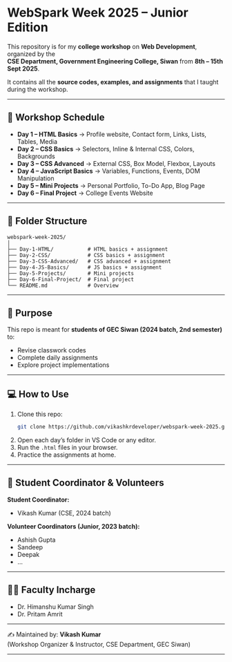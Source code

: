 # WebSpark Week 2025 – Junior Edition

This repository is for my **college workshop** on **Web Development**, organized by the  
**CSE Department, Government Engineering College, Siwan** from **8th – 15th Sept 2025**.

It contains all the **source codes, examples, and assignments** that I taught during the workshop.

---

## 📅 Workshop Schedule

- **Day 1 – HTML Basics** → Profile website, Contact form, Links, Lists, Tables, Media
- **Day 2 – CSS Basics** → Selectors, Inline & Internal CSS, Colors, Backgrounds
- **Day 3 – CSS Advanced** → External CSS, Box Model, Flexbox, Layouts
- **Day 4 – JavaScript Basics** → Variables, Functions, Events, DOM Manipulation
- **Day 5 – Mini Projects** → Personal Portfolio, To-Do App, Blog Page
- **Day 6 – Final Project** → College Events Website

---

## 📂 Folder Structure

```
webspark-week-2025/
│
├── Day-1-HTML/           # HTML basics + assignment
├── Day-2-CSS/            # CSS basics + assignment
├── Day-3-CSS-Advanced/   # CSS advanced + assignment
├── Day-4-JS-Basics/      # JS basics + assignment
├── Day-5-Projects/       # Mini projects
├── Day-6-Final-Project/  # Final project
└── README.md             # Overview
```

---

## 🎯 Purpose

This repo is meant for **students of GEC Siwan (2024 batch, 2nd semester)** to:

- Revise classwork codes
- Complete daily assignments
- Explore project implementations

---

## 💻 How to Use

1. Clone this repo:
   ```bash
   git clone https://github.com/vikashkrdeveloper/webspark-week-2025.git
   ```
2. Open each day’s folder in VS Code or any editor.
3. Run the `.html` files in your browser.
4. Practice the assignments at home.

---

## 👥 Student Coordinator & Volunteers

**Student Coordinator:**

- Vikash Kumar (CSE, 2024 batch)

**Volunteer Coordinators (Junior, 2023 batch):**

- Ashish Gupta
- Sandeep
- Deepak
- ...

---

## 👨‍🏫 Faculty Incharge

- Dr. Himanshu Kumar Singh
- Dr. Pritam Amrit

---

✍️ Maintained by: **Vikash Kumar**  
(Workshop Organizer & Instructor, CSE Department, GEC Siwan)

---
